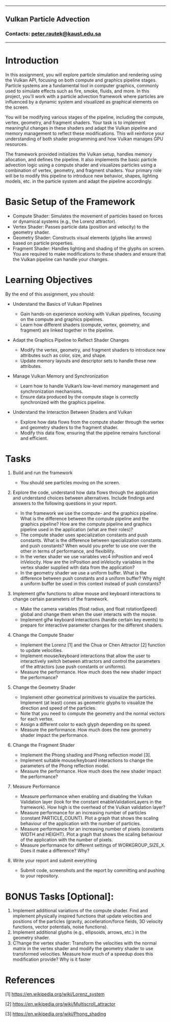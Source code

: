 --------------------------------------------------------------------
## Vulkan Particle Advection
### Contacts: peter.rautek@kaust.edu.sa
--------------------------------------------------------------------

# Introduction
In this assignment, you will explore particle simulation and rendering using the Vulkan API, focusing on both compute and graphics pipeline stages. Particle systems are a fundamental tool in computer graphics, commonly used to simulate effects such as fire, smoke, fluids, and more. In this project, you'll work with a particle advection framework where particles are influenced by a dynamic system and visualized as graphical elements on the screen.

You will be modifying various stages of the pipeline, including the compute, vertex, geometry, and fragment shaders. Your task is to implement meaningful changes in these shaders and adapt the Vulkan pipeline and memory management to reflect these modifications. This will reinforce your understanding of both shader programming and how Vulkan manages GPU resources.

The framework provided initializes the Vulkan setup, handles memory allocation, and defines the pipeline. It also implements the basic particle advection logic using a compute shader and visualizes particles using a combination of vertex, geometry, and fragment shaders. Your primary role will be to modify this pipeline to introduce new behavior, shapes, lighting models, etc. in the particle system and adapt the pipeline accordingly.

# Basic Setup of the Framework
* Compute Shader: Simulates the movement of particles based on forces or dynamical systems (e.g., the Lorenz attractor).
* Vertex Shader: Passes particle data (position and velocity) to the geometry shader.
* Geometry Shader: Constructs visual elements (glyphs like arrows) based on particle properties.
* Fragment Shader: Handles lighting and shading of the glyphs on screen.
You are required to make modifications to these shaders and ensure that the Vulkan pipeline can handle your changes. 

# Learning Objectives
By the end of this assignment, you should:

* Understand the Basics of Vulkan Pipelines
    * Gain hands-on experience working with Vulkan pipelines, focusing on the compute and graphics pipelines.
    * Learn how different shaders (compute, vertex, geometry, and fragment) are linked together in the pipeline.

* Adapt the Graphics Pipeline to Reflect Shader Changes
    * Modify the vertex, geometry, and fragment shaders to introduce new attributes such as color, size, and shape.
    * Update memory layouts and descriptor sets to handle these new attributes.

* Manage Vulkan Memory and Synchronization
    * Learn how to handle Vulkan’s low-level memory management and synchronization mechanisms.
    * Ensure data produced by the compute stage is correctly synchronized with the graphics pipeline.

* Understand the Interaction Between Shaders and Vulkan
    * Explore how data flows from the compute shader through the vertex and geometry shaders to the fragment shader.
    * Modify this data flow, ensuring that the pipeline remains functional and efficient.

# Tasks
1. Build and run the framework
    * You should see particles moving on the screen.

2. Explore the code, understand how data flows through the application and understand choices between alternatives. Include findings and answers to the following questions in your report.
    * In the framework we use the compute- and the graphics pipeline. What is the difference between the compute pipeline and the graphics pipeline? How are the compute pipeline and graphics pipeline used in the application (what are their roles)?
    * The compute shader uses specialization constants and push constants. What is the difference between specialization constants and push constants? When would you prefer to use one over the other in terms of performance, and flexibility.
    * In the vertex shader we use variables vec4 inPosition and vec4 inVelocity. How are the inPosition and inVelocity variables in the vertex shader supplied with data from the application?
    * In the geometry shader we use a uniform buffer. What is the difference between push constants and a uniform buffer? Why might a uniform buffer be used in this context instead of push constants?
3. Implement glfw functions to allow mouse and keyboard interactions to change certain parameters of the framework. 
    * Make the camera variables (float radius, and float rotationSpeed) global and change them when the user interacts with the mouse.
    * Implement glfw keyboard interactions (handle certain key events) to prepare for interactive parameter changes for the different shaders.
4. Change the Compute Shader
    * Implement the Lorenz [1] and the Chua or Chen Attractor [2] function to update velocities. 
    * Implement mouse/keyboard interactions that allow the user to interactively switch between attractors and control the parameters of the attractors (use push constants or uniforms).
    * Measure the performance. How much does the new shader impact the performance?
5. Change the Geometry Shader
    * Implement other geometrical primitives to visualize the particles. Implement (at least) cones as geometric glyphs to visualize the direction and speed of the particles.
    * Note that you need to compute the geometry and the normal vectors for each vertex.
    * Assign a different color to each glyph depending on its speed.
    * Measure the performance. How much does the new geometry shader impact the performance.
6. Change the Fragment Shader
    * Implement the Phong shading and Phong reflection model [3].
    * Implement suitable mouse/keyboard interactions to change the parameters of the Phong reflection model.
    * Measure the performance. How much does the new shader impact the performance?
7. Measure Performance
    * Measure performance when enabling and disabling the Vulkan Validation layer (look for the constant enableValidationLayers in the framework). How high is the overhead of the Vulkan validation layer?
    * Measure performance for an increasing number of particles (constant PARTICLE_COUNT). Plot a graph that shows the scaling behaviour of the application with the number of particles.
    * Measure performance for an increasing number of pixels (constants WIDTH and HEIGHT). Plot a graph that shows the scaling behaviour of the application with the number of pixels.
    * Measure performance for different settings of WORKGROUP_SIZE_X. Does it make a difference? Why?
8. Write your report and submit everything
    * Submit code, screenshots and the report by committing and pushing to your repository.

# BONUS Tasks [Optional]:
1. Implement additional variations of the compute shader. Find and implement physically inspired functions that update velocities and positions of the particles (gravity, accelleration/force fields, 3D velocity functions, vector potentials, noise functions).
2. Implement additional glyphs (e.g., ellipsoids, arrows, etc.) in the geometry shader.
3. C?hange the vertex shader: Transform the velocities with the normal matrix in the vertex shader and modify the geometry shader to use transformed velocities. Measure how much of a speedup does this modification provide? Why is it faster

# References

[1] https://en.wikipedia.org/wiki/Lorenz_system

[2] https://en.wikipedia.org/wiki/Multiscroll_attractor

[3] https://en.wikipedia.org/wiki/Phong_shading
